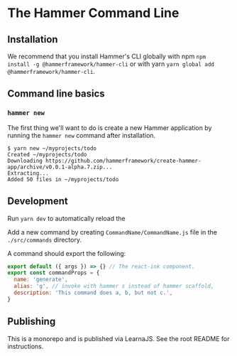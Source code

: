 # The Hammer Command Line

## Installation

We recommend that you install Hammer's CLI globally
with npm `npm install -g @hammerframework/hammer-cli` or with
yarn `yarn global add @hammerframework/hammer-cli`.

## Command line basics

### `hammer new`

The first thing we'll want to do is create a new Hammer application by running the
`hammer new` command after installation.

```terminal
$ yarn new ~/myprojects/todo
Created ~/myprojects/todo
Downloading https://github.com/hammerframework/create-hammer-app/archive/v0.0.1-alpha.7.zip...
Extracting...
Added 50 files in ~/myprojects/todo
```

## Development

Run `yarn dev` to automatically reload the

Add a new command by creating `CommandName/CommandName.js` file in the
`./src/commands` directory.

A command should export the following:

```js
export default ({ args }) => {} // The react-ink component.
export const commandProps = {
  name: 'generate',
  alias: 'g', // invoke with hammer s instead of hammer scaffold,
  description: 'This command does a, b, but not c.',
}
```

## Publishing

This is a monorepo and is published via LearnaJS. See the root README for instructions.
